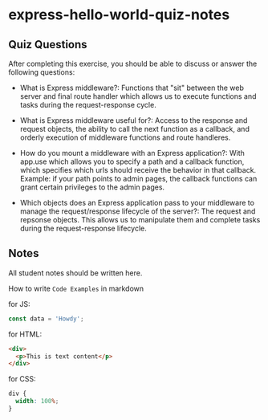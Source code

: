 # express-hello-world-quiz-notes

## Quiz Questions

After completing this exercise, you should be able to discuss or answer the following questions:

- What is Express middleware?: Functions that "sit" between the web server and final route handler which allows us to execute functions and tasks during the request-response cycle.

- What is Express middleware useful for?: Access to the response and request objects, the ability to call the next function as a callback, and orderly execution of middleware functions and route handleres.

- How do you mount a middleware with an Express application?: With app.use which allows you to specify a path and a callback function, which specifies which urls should receive the behavior in that callback. Example: if your path points to admin pages, the callback functions can grant certain privileges to the admin pages.

- Which objects does an Express application pass to your middleware to manage the request/response lifecycle of the server?: The request and repsonse objects. This allows us to manipulate them and complete tasks during the request-response lifecycle.

## Notes

All student notes should be written here.

How to write `Code Examples` in markdown

for JS:

```javascript
const data = 'Howdy';
```

for HTML:

```html
<div>
  <p>This is text content</p>
</div>
```

for CSS:

```css
div {
  width: 100%;
}
```
